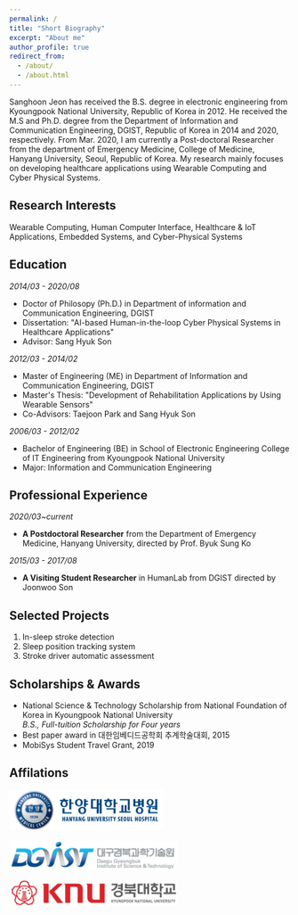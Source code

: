 ```yaml
---
permalink: /
title: "Short Biography"
excerpt: "About me"
author_profile: true
redirect_from: 
  - /about/
  - /about.html
---
```


Sanghoon Jeon has received the B.S. degree in electronic engineering from Kyoungpook National University, Republic of Korea in 2012. He received the M.S and Ph.D. degree from the Department of Information and Communication Engineering, DGIST, Republic of Korea in 2014 and 2020, respectively. From Mar. 2020, I am currently a Post-doctoral Researcher from the department of Emergency Medicine, College of Medicine, Hanyang University, Seoul, Republic of Korea. My research mainly focuses on developing healthcare applications using Wearable Computing and Cyber Physical Systems.


## Research Interests
Wearable Computing, Human Computer Interface, Healthcare & IoT Applications, Embedded Systems, and Cyber-Physical Systems

## Education
_2014/03 - 2020/08_
  * Doctor of Philosopy (Ph.D.) in Department of information and Communication Engineering, DGIST
  * Dissertation: "AI-based Human-in-the-loop Cyber Physical Systems in Healthcare Applications"
  * Advisor: Sang Hyuk Son

_2012/03 - 2014/02_
  * Master of Engineering (ME) in Department of Information and Communication Engineering, DGIST
  * Master's Thesis: "Development of Rehabilitation Applications by Using Wearable Sensors"
  * Co-Advisors: Taejoon Park and Sang Hyuk Son

_2006/03 - 2012/02_
  * Bachelor of Engineering (BE) in School of Electronic Engineering College of IT Engineering from Kyoungpook National University
  * Major: Information and Communication Engineering

## Professional Experience
_2020/03~current_  
  * **A Postdoctoral Researcher** from the  Department of Emergency Medicine, Hanyang University, directed by Prof. Byuk Sung Ko

_2015/03 - 2017/08_  
  * **A Visiting Student Researcher** in HumanLab from DGIST directed by Joonwoo Son

## Selected Projects
  1. In-sleep stroke detection
  2. Sleep position tracking system
  3. Stroke driver automatic assessment

## Scholarships & Awards
  * National Science & Technology Scholarship from National Foundation of Korea in Kyoungpook National University <br>
    _B.S., Full-tuition Scholarship for Four years_
  * Best paper award in 대한임베디드공학회 추계학술대회, 2015 
  * MobiSys Student Travel Grant, 2019

## Affilations
  <img src="/images/l33.png" width="55%" height="20%"><br><br>
  <img src="/images/l22.png" width="60%" height="20%"><br><br>
  <img src="/images/l11.png" width="60%" height="20%"><br><br>

